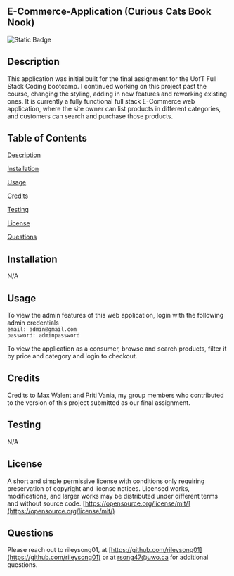 
## E-Commerce-Application (Curious Cats Book Nook)
![Static Badge](https://img.shields.io/badge/License-MIT-blue)

## Description
This application was initial built for the final assignment for the UofT Full Stack Coding bootcamp. I continued working on this project past the course, changing the styling, adding in new features and reworking existing ones. It is currently a fully functional full stack E-Commerce web application, where the site owner can list products in different categories, and customers can search and purchase those products.

## Table of Contents
  [Description](#description)

  [Installation](#installation)

  [Usage](#usage)

  [Credits](#credits)

  [Testing](#testing)

  [License](#license)

  [Questions](#questions)

## Installation
N/A

## Usage
To view the admin features of this web application, login with the following admin credentials  
`email: admin@gmail.com`  
`password: adminpassword`

To view the application as a consumer, browse and search products, filter it by price and category and login to checkout.

## Credits
Credits to Max Walent and Priti Vania, my group members who contributed to the version of this project submitted as our final assignment.

## Testing
  N/A

  ## License
  A short and simple permissive license with conditions only requiring preservation of copyright and license notices. Licensed works, modifications, and larger works may be distributed under different terms and without source code.
  [https://opensource.org/license/mit/](https://opensource.org/license/mit/)
  ## Questions
  Please reach out to rileysong01, at [https://github.com/rileysong01](https://github.com/rileysong01) or at rsong47@uwo.ca for additional questions. 